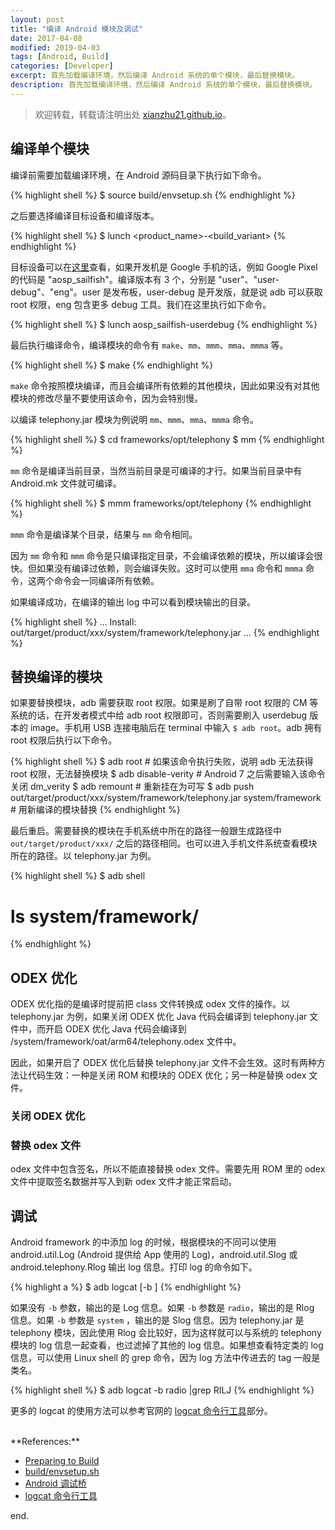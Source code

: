 ```yaml
---
layout: post
title: "编译 Android 模块及调试"
date: 2017-04-08
modified: 2019-04-03
tags: [Android, Build]
categories: [Developer]
excerpt: 首先加载编译环境，然后编译 Android 系统的单个模块，最后替换模块。
description: 首先加载编译环境，然后编译 Android 系统的单个模块，最后替换模块。
---
```


> 欢迎转载，转载请注明出处 [xianzhu21.github.io](xianzhu21.github.io)。

## 编译单个模块

编译前需要加载编译环境，在 Android 源码目录下执行如下命令。
<!-- more -->

{% highlight shell %}
$ source build/envsetup.sh
{% endhighlight %}

之后要选择编译目标设备和编译版本。

{% highlight shell %}
$ lunch <product_name>-<build_variant>
{% endhighlight %}

目标设备可以在[这里](https://source.android.com/setup/build/running#selecting-device-build)查看，如果开发机是 Google 手机的话，例如 Google Pixel 的代码是 "aosp_sailfish"。编译版本有 3 个，分别是 "user"、"user-debug"、"eng"。user 是发布板，user-debug 是开发版，就是说 adb 可以获取 root 权限，eng 包含更多 debug 工具。我们在这里执行如下命令。

{% highlight shell %}
$ lunch aosp_sailfish-userdebug
{% endhighlight %}

最后执行编译命令，编译模块的命令有 ```make```、```mm```、```mmm```、```mma```、```mmma``` 等。

{% highlight shell %}
$ make <module-name>
{% endhighlight %}

```make``` 命令按照模块编译，而且会编译所有依赖的其他模块，因此如果没有对其他模块的修改尽量不要使用该命令，因为会特别慢。

以编译 telephony.jar 模块为例说明 ```mm```、```mmm```、```mma```、```mmma``` 命令。

{% highlight shell %}
$ cd frameworks/opt/telephony
$ mm
{% endhighlight %}

```mm``` 命令是编译当前目录，当然当前目录是可编译的才行。如果当前目录中有 Android.mk 文件就可编译。

{% highlight shell %}
$ mmm frameworks/opt/telephony
{% endhighlight %}

```mmm``` 命令是编译某个目录，结果与 ```mm``` 命令相同。

因为 ```mm``` 命令和 ```mmm``` 命令是只编译指定目录，不会编译依赖的模块，所以编译会很快。但如果没有编译过依赖，则会编译失败。这时可以使用 ```mma``` 命令和 ```mmma``` 命令，这两个命令会一同编译所有依赖。

如果编译成功，在编译的输出 log 中可以看到模块输出的目录。

{% highlight shell %}
...
Install: out/target/product/xxx/system/framework/telephony.jar
...
{% endhighlight %}

## 替换编译的模块

如果要替换模块，adb 需要获取 root 权限。如果是刷了自带 root 权限的 CM 等系统的话，在开发者模式中给 adb root 权限即可，否则需要刷入 userdebug 版本的 image。手机用 USB 连接电脑后在 terminal 中输入 ```$ adb root```。adb 拥有 root 权限后执行以下命令。

{% highlight shell %}
$ adb root # 如果该命令执行失败，说明 adb 无法获得 root 权限，无法替换模块
$ adb disable-verity # Android 7 之后需要输入该命令关闭 dm_verity
$ adb remount  # 重新挂在为可写
$ adb push out/target/product/xxx/system/framework/telephony.jar system/framework  # 用新编译的模块替换
{% endhighlight %}

最后重启。需要替换的模块在手机系统中所在的路径一般跟生成路径中 ```out/target/product/xxx/``` 之后的路径相同。也可以进入手机文件系统查看模块所在的路径。以 telephony.jar 为例。

{% highlight shell %}
$ adb shell
# ls system/framework/
{% endhighlight %}

## ODEX 优化

ODEX 优化指的是编译时提前把 class 文件转换成 odex 文件的操作。以 telephony.jar 为例，如果关闭 ODEX 优化 Java 代码会编译到 telephony.jar 文件中，而开启 ODEX 优化 Java 代码会编译到 /system/framework/oat/arm64/telephony.odex 文件中。

因此，如果开启了 ODEX 优化后替换 telephony.jar 文件不会生效。这时有两种方法让代码生效：一种是关闭 ROM 和模块的 ODEX 优化；另一种是替换 odex 文件。

### 关闭 ODEX 优化

### 替换 odex 文件

odex 文件中包含签名，所以不能直接替换 odex 文件。需要先用 ROM 里的 odex 文件中提取签名数据并写入到新 odex 文件才能正常启动。

## 调试

Android framework 的中添加 log 的时候，根据模块的不同可以使用 android.util.Log (Android 提供给 App 使用的 Log)，android.util.Slog 或 android.telephony.Rlog 输出 log 信息。打印 log 的命令如下。

{% highlight a %}
$ adb logcat [-b <buffer>]
{% endhighlight %}

如果没有 ```-b``` 参数，输出的是 Log 信息。如果 ```-b``` 参数是 ```radio```，输出的是 Rlog 信息。如果 ```-b``` 参数是 ```system``` ，输出的是 Slog 信息。因为 telephony.jar 是 telephony 模块，因此使用 Rlog 会比较好，因为这样就可以与系统的 telephony 模块的 log 信息一起查看，也过滤掉了其他的 log 信息。如果想查看特定类的 log 信息，可以使用 Linux shell 的 grep 命令，因为 log 方法中传进去的 tag 一般是类名。

{% highlight shell %}
$ adb logcat -b radio |grep RILJ
{% endhighlight %}

更多的 logcat 的使用方法可以参考官网的 [logcat 命令行工具](https://developer.android.google.cn/studio/command-line/logcat.html)部分。

<br>
**References:**

- [Preparing to Build](https://source.android.com/source/building)
- [build/envsetup.sh](https://android.googlesource.com/platform/build/+/master/envsetup.sh)
- [Android 调试桥](https://developer.android.google.cn/studio/command-line/adb.html)
- [logcat 命令行工具](https://developer.android.google.cn/studio/command-line/logcat.html)


end.
